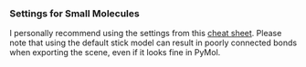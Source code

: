 ### Settings for Small Molecules

I personally recommend using the settings from this [cheat sheet](https://peakproteins.com/wp-content/uploads/2022/06/Steves-PyMol-Cheat-Sheet-Protocol.pdf). Please note that using the default stick model can result in poorly connected bonds when exporting the scene, even if it looks fine in PyMol.

